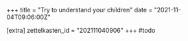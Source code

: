 +++
title = "Try to understand your children"
date = "2021-11-04T09:06:00Z"

[extra]
zettelkasten_id = "202111040906"
+++
#todo

